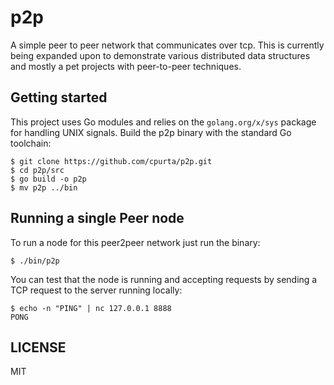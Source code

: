 # p2p

A simple peer to peer network that communicates over tcp. This is currently being
expanded upon to demonstrate various distributed data structures and mostly a pet
projects with peer-to-peer techniques.


## Getting started

This project uses Go modules and relies on the `golang.org/x/sys` package for
handling UNIX signals. Build the p2p binary with the standard Go toolchain:

```
$ git clone https://github.com/cpurta/p2p.git
$ cd p2p/src
$ go build -o p2p
$ mv p2p ../bin
```

## Running a single Peer node

To run a node for this peer2peer network just run the binary:

```
$ ./bin/p2p
```

You can test that the node is running and accepting requests by sending a TCP request
to the server running locally:

```
$ echo -n "PING" | nc 127.0.0.1 8888
PONG
```

## LICENSE

MIT
